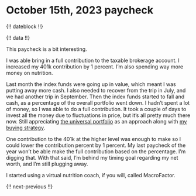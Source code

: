 # October 15th, 2023 paycheck

{!! dateblock !!}

{!! data !!}

This paycheck is a bit interesting. 

I was able bring in a full contribution to the taxable brokerage account. I increased my 401k contribution by 1 percent. I’m also spending way more money on nutrition.

Last month the index funds were going up in value, which meant I was putting away more cash. I also needed to recover from the trip in July, and we had another trip in September. Then the index funds started to fall and cash, as a percentage of the overall portfolio went down. I hadn’t spent a lot of money, so I was able to do a full contribution. It took a couple of days to invest all the money due to fluctuations in price, but it’s all pretty much there now. Still appreciating [the universal portfolio](/essays-and-editorials/finances/the-universal-portfolio/) as an approach along with [my buying strategy](/experiences/finances/investment-policy/#investments).

One contribution to the 401k at the higher level was enough to make so I could lower the contribution percent by 1 percent. My last paycheck of the year won’t be able make the full contribution based on the percentage. I’m digging that. With that said, I’m behind my timing goal regarding my net worth, and I’m still plugging away.

I started using a virtual nutrition coach, if you will, called MacroFactor. 



{!! next-previous !!}
